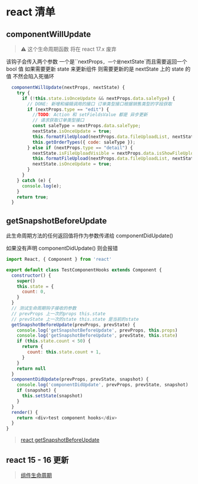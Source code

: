 # react 清单

## componentWillUpdate

> ⚠️ 这个生命周期函数 将在 react 17.x 废弃

该钩子会传入两个参数 一个是``nextProps`, 一个是`nextState`而且需要返回一个 bool 值 如果需要更新 state 来更新组件 则需要更新的是 nextState 上的 state 的值 不然会陷入死循环

```js
  componentWillUpdate(nextProps, nextState) {
    try {
      if (!this.state.isOnceUpdate && nextProps.data.saleType) {
        // DONE: 新增和编辑调用的接口 订单类型接口根据销售类型的字段获取
        if (nextProps.type == "edit") {
          //TODO: Action 和 setFieldsValue 都是 异步更新
          // 请求获取订单类型接口
          const saleType = nextProps.data.saleType;
          nextState.isOnceUpdate = true;
          this.formatFileUpload(nextProps.data.fileUploadList, nextState);
          this.getOrderTypes({ code: saleType });
        } else if (nextProps.type == "detail") {
          nextState.isFileUploadVisible = nextProps.data.isShowFileUpload;
          this.formatFileUpload(nextProps.data.fileUploadList, nextState);
          nextState.isOnceUpdate = true;
        }
      }
    } catch (e) {
      console.log(e);
    }
    return true;
  }
```

## getSnapshotBeforeUpdate

此生命周期方法的任何返回值将作为参数传递给 componentDidUpdate()

如果没有声明 componentDidUpdate() 则会报错

```js
import React, { Component } from 'react'

export default class TestComponentHooks extends Component {
  constructor() {
    super()
    this.state = {
      count: 0,
    }
  }
  // 测试生命周期钩子接收的参数
  // prevProps 上一次的props this.state
  // prevState 上一次的state this.state 是当前的state
  getSnapshotBeforeUpdate(prevProps, prevState) {
    console.log('getSnapshotBeforeUpdate', prevProps, this.props)
    console.log('getSnapshotBeforeUpdate', prevState, this.state)
    if (this.state.count < 50) {
      return {
        count: this.state.count + 1,
      }
    }
    return null
  }
  componentDidUpdate(prevProps, prevState, snapshot) {
    console.log('componentDidUpdate', prevProps, prevState, snapshot)
    if (snapshot) {
      this.setState(snapshot)
    }
  }
  render() {
    return <div>test component hooks</div>
  }
}
```

> [react getSnapshotBeforeUpdate](https://zh-hans.reactjs.org/docs/react-component.html#getsnapshotbeforeupdate)

## react 15 - 16 更新

> [组件生命周期](https://www.cnblogs.com/cc-freiheit/p/10009608.html)
